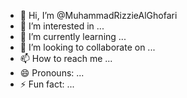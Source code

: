 - 👋 Hi, I’m @MuhammadRizzieAlGhofari
- 👀 I’m interested in ...
- 🌱 I’m currently learning ...
- 💞️ I’m looking to collaborate on ...
- 📫 How to reach me ...
- 😄 Pronouns: ...
- ⚡ Fun fact: ...

<!---
MuhammadRizzieAlGhofari/MuhammadRizzieAlGhofari is a ✨ special ✨ repository because its `README.md` (this file) appears on your GitHub profile.
You can click the Preview link to take a look at your changes.
--->
